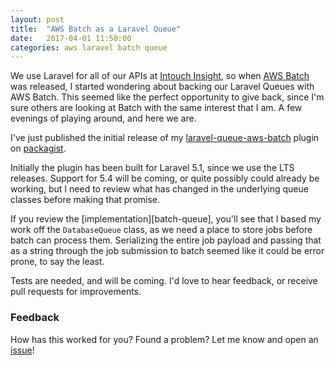 ```yaml
---
layout: post
title:  "AWS Batch as a Laravel Queue"
date:   2017-04-01 11:50:00
categories: aws laravel batch queue
---
```


We use Laravel for all of our APIs at [Intouch Insight][intouch], so when [AWS Batch][batch] was released, I started
wondering about backing our Laravel Queues with AWS Batch. This seemed like the perfect opportunity to give back,
since I'm sure others are looking at Batch with the same interest that I am. A few evenings of playing around, and
here we are.

<!--more-->

I've just published the initial release of my [laravel-queue-aws-batch][batch_queue] plugin on [packagist][packagist].

Initially the plugin has been built for Laravel 5.1, since we use the LTS releases. Support for 5.4 will be coming, or
quite possibly could already be working, but I need to review what has changed in the underlying queue classes before
making that promise.

If you review the [implementation][batch-queue], you'll see that I based my work off the `DatabaseQueue`
class, as we need a place to store jobs before batch can process them. Serializing the entire job payload and passing that
as a string through the job submission to batch seemed like it could be error prone, to say the least.

Tests are needed, and will be coming. I'd love to hear feedback, or receive pull requests for improvements.

### Feedback
How has this worked for you? Found a problem? Let me know and open an [issue][issues]!

[intouch]:         http://www.intouchinsight.com
[batch]:           https://aws.amazon.com/batch/
[batch_queue]:     https://github.com/lukewaite/laravel-queue-aws-batch
[packagist]:       https://packagist.org/packages/lukewaite/laravel-queue-aws-batch
[issues]:          https://github.com/lukewaite/laravel-queue-aws-batch/issues
